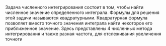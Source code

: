 Задача численного интегрирования состоит в том, чтобы найти численное значение определенного интеграла. Формулы для решения этой задачи называются квадратурными. Квадратурная формула позволяет вместо точного значения интеграла найти некоторое его приближенное значение. 
Здесь представлены 4 численных метода интегрирования и также разная частота, для отслеживания увеличения точноти
